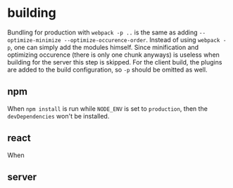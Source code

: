# building

Bundling for production with `webpack -p ..` is the same as adding `--optimize-minimize --optimize-occurence-order`.
Instead of using `webpack -p`, one can simply add the modules himself.
Since minification and optimizing occurence (there is only one chunk anyways) is useless when building for the server this step is skipped.
For the client build, the plugins are added to the build configuration, so `-p` should be omitted as well.

## npm
When `npm install` is run while `NODE_ENV` is set to `production`, then the `devDependencies` won't be installed.

## react
When


## server
